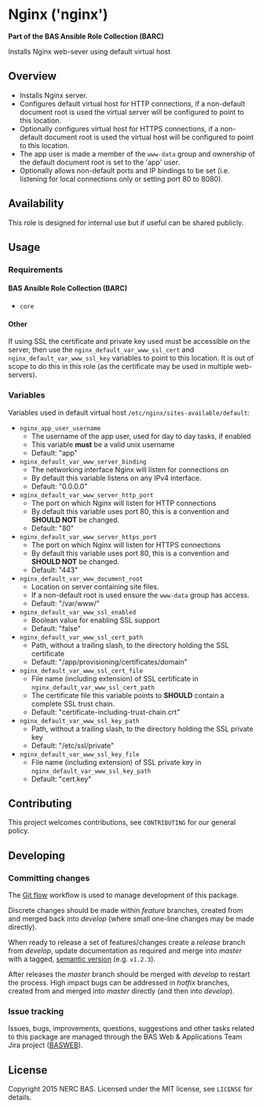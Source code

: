 # Nginx ('nginx')

**Part of the BAS Ansible Role Collection (BARC)**

Installs Nginx web-sever using default virtual host

## Overview

* Installs Nginx server.
* Configures default virtual host for HTTP connections, if a non-default document root is used the virtual server will be configured to point to this location.
* Optionally configures virtual host for HTTPS connections, if a non-default document root is used the virtual host will be configured to point to this location.
* The app user is made a member of the `www-data` group and ownership of the default document root is set to the 'app' user.
* Optionally allows non-default ports and IP bindings to be set (i.e. listening for local connections only or setting port 80 to 8080).

## Availability

This role is designed for internal use but if useful can be shared publicly.

## Usage

### Requirements

#### BAS Ansible Role Collection (BARC)

* `core`

#### Other

If using SSL the certificate and private key used must be accessible on the server, then use the `nginx_default_var_www_ssl_cert` and `nginx_default_var_www_ssl_key` variables to point to this location. It is out of scope to do this in this role (as the certificate may be used in multiple web-servers).

### Variables

Variables used in default virtual host `/etc/nginx/sites-available/default`:

* `nginx_app_user_username`
    * The username of the app user, used for day to day tasks, if enabled
    * This variable **must** be a valid unix username
    * Default: "app"
* `nginx_default_var_www_server_binding`
    * The networking interface Nginx will listen for connections on
    * By default this variable listens on any IPv4 interface.
    * Default: "0.0.0.0"
* `nginx_default_var_www_server_http_port`
    * The port on which Nginx will listen for HTTP connections
    * By default this variable uses port 80, this is a convention and **SHOULD NOT** be changed.
    * Default: "80"
* `nginx_default_var_www_server_https_port`
    * The port on which Nginx will listen for HTTPS connections
    * By default this variable uses port 80, this is a convention and **SHOULD NOT** be changed.
    * Default: "443"
* `nginx_default_var_www_document_root`
	* Location on server containing site files. 
	* If a non-default root is used ensure the `www-data` group has access.
    * Default: "/var/www/"
* `nginx_default_var_www_ssl_enabled`
    * Boolean value for enabling SSL support 
    * Default: "false"
* `nginx_default_var_www_ssl_cert_path`
    * Path, without a trailing slash, to the directory holding the SSL certificate 
    * Default: "/app/provisioning/certificates/domain"
* `nginx_default_var_www_ssl_cert_file`
    * File name (including extension) of SSL certificate in `nginx_default_var_www_ssl_cert_path`
    * The certificate file this variable points to **SHOULD** contain a complete SSL trust chain.
    * Default: "certificate-including-trust-chain.crt"
* `nginx_default_var_www_ssl_key_path`
    * Path, without a trailing slash, to the directory holding the SSL private key 
    * Default: "/etc/ssl/private"
* `nginx_default_var_www_ssl_key_file`
    * File name (including extension) of SSL private key in `nginx_default_var_www_ssl_key_path`
    * Default: "cert.key"

## Contributing

This project welcomes contributions, see `CONTRIBUTING` for our general policy.

## Developing

### Committing changes

The [Git flow](atlassian.com/git/tutorials/comparing-workflows/gitflow-workflow) workflow is used to manage development of this package.

Discrete changes should be made within *feature* branches, created from and merged back into *develop* (where small one-line changes may be made directly).

When ready to release a set of features/changes create a *release* branch from *develop*, update documentation as required and merge into *master* with a tagged, [semantic version](http://semver.org/) (e.g. `v1.2.3`).

After releases the *master* branch should be merged with *develop* to restart the process. High impact bugs can be addressed in *hotfix* branches, created from and merged into *master* directly (and then into *develop*).

### Issue tracking

Issues, bugs, improvements, questions, suggestions and other tasks related to this package are managed through the BAS Web & Applications Team Jira project ([BASWEB](https://jira.ceh.ac.uk/browse/BASWEB)).

## License

Copyright 2015 NERC BAS. Licensed under the MIT license, see `LICENSE` for details.

